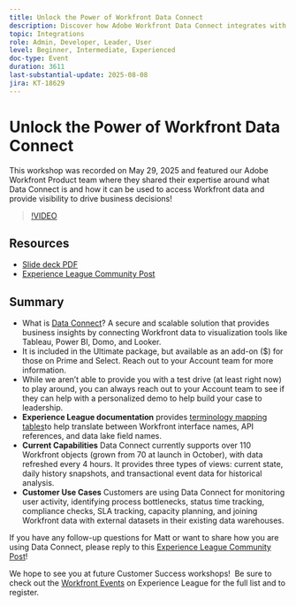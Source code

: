 ```yaml
---
title: Unlock the Power of Workfront Data Connect
description: Discover how Adobe Workfront Data Connect integrates with BI tools to unlock insights, track performance, and drive smarter business decisions.
topic: Integrations
role: Admin, Developer, Leader, User
level: Beginner, Intermediate, Experienced
doc-type: Event
duration: 3611
last-substantial-update: 2025-08-08
jira: KT-18629
---
```


# Unlock the Power of Workfront Data Connect

This workshop was recorded on May 29, 2025 and featured our Adobe Workfront Product team where they shared their expertise around what Data Connect is and how it can be used to access Workfront data and provide visibility to drive business decisions!

>[!VIDEO](https://video.tv.adobe.com/v/3469965/?learn=on&enablevpops)

## Resources

 * [Slide deck PDF](https://workfront-experience.s3.us-west-2.amazonaws.com/Training/Guides/Customer+Success+at+Scale/Slide+Deck+-+Adobe+Workfront+Data+Connect+052925.pdf)
 * [Experience League Community Post](https://experienceleaguecommunities.adobe.com/t5/workfront-discussions/event-follow-up-unlock-the-power-of-workfront-data-connect/td-p/756725)

## Summary

 * What is [Data Connect](https://experienceleague.adobe.com/en/docs/workfront/using/reporting/data-lake/data-lake-overview)? A secure and scalable solution that provides business insights by connecting Workfront data to visualization tools like Tableau, Power BI, Domo, and Looker.
 * It is included in the Ultimate package, but available as an add-on ($) for those on Prime and Select. Reach out to your Account team for more information.
 * While we aren’t able to provide you with a test drive (at least right now) to play around, you can always reach out to your Account team to see if they can help with a personalized demo to help build your case to leadership.
 * **Experience League documentation** provides [terminology mapping tables](https://experienceleague.adobe.com/en/docs/workfront/using/reporting/data-lake/data-dictionary)to help translate between Workfront interface names, API references, and data lake field names.
 * **Current Capabilities** Data Connect currently supports over 110 Workfront objects (grown from 70 at launch in October), with data refreshed every 4 hours. It provides three types of views: current state, daily history snapshots, and transactional event data for historical analysis.
 * **Customer Use Cases** Customers are using Data Connect for monitoring user activity, identifying process bottlenecks, status time tracking, compliance checks, SLA tracking, capacity planning, and joining Workfront data with external datasets in their existing data warehouses. 

If you have any follow-up questions for Matt or want to share how you are using Data Connect, please reply to this [Experience League Community Post](https://experienceleaguecommunities.adobe.com/t5/workfront-discussions/event-follow-up-unlock-the-power-of-workfront-data-connect/td-p/756725)!


We hope to see you at future Customer Success workshops!  Be sure to check out the [Workfront Events](https://experienceleague.adobe.com/events/?filters=Workfront) on Experience League for the full list and to register.



